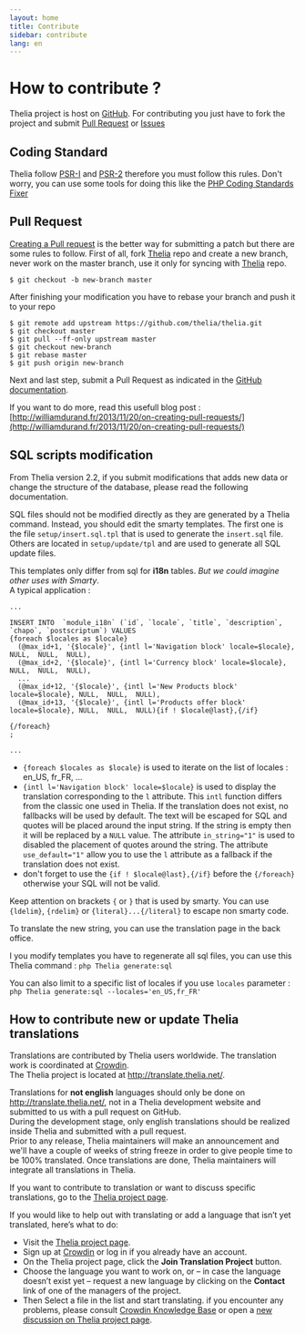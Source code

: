 ```yaml
---
layout: home
title: Contribute
sidebar: contribute
lang: en
---
```

<div class="page-header">
    <h1>How to contribute ?</h1>
</div>

Thelia project is host on [GitHub](https://github.com/thelia/thelia). For contributing you just have to fork the project
and submit [Pull Request](https://help.github.com/articles/using-pull-requests) or [Issues](https://github.com/thelia/thelia)

## Coding Standard

Thelia follow [PSR-I](http://www.php-fig.org/psr/psr-1/) and [PSR-2](http://www.php-fig.org/psr/psr-2/) therefore you
must follow this rules. Don't worry, you can use some tools for doing this like the
[PHP Coding Standards Fixer](http://cs.sensiolabs.org/)

## Pull Request

[Creating a Pull request](https://help.github.com/articles/creating-a-pull-request) is the better way for submitting a
patch but there are some rules to follow. First of all, fork [Thelia](https://github.com/thelia/thelia) repo and create
a new branch, never work on the master branch, use it only for syncing with [Thelia](https://github.com/thelia/thelia) repo.

```
$ git checkout -b new-branch master
```

After finishing your modification you have to rebase your branch and push it to your repo

```
$ git remote add upstream https://github.com/thelia/thelia.git
$ git checkout master
$ git pull --ff-only upstream master
$ git checkout new-branch
$ git rebase master
$ git push origin new-branch
```

Next and last step, submit a Pull Request as indicated in the [GitHub documentation](https://help.github.com/articles/creating-a-pull-request).

If you want to do more, read this usefull blog post : [http://williamdurand.fr/2013/11/20/on-creating-pull-requests/](http://williamdurand.fr/2013/11/20/on-creating-pull-requests/)


## SQL scripts modification

From Thelia version 2.2, if you submit modifications that adds new data or change the structure of the database, please read the following documentation.

SQL files should not be modified directly as they are generated by a Thelia command. Instead, you should edit the smarty templates. The first one is the file `setup/insert.sql.tpl` that is used to generate the `insert.sql` file. Others are located in `setup/update/tpl` and are used to generate all SQL update files.

This templates only differ from sql for **i18n** tables. *But we could imagine other uses with Smarty*.  
A typical application :

```smarty
...

INSERT INTO  `module_i18n` (`id`, `locale`, `title`, `description`, `chapo`, `postscriptum`) VALUES
{foreach $locales as $locale}
  (@max_id+1, '{$locale}', {intl l='Navigation block' locale=$locale}, NULL,  NULL,  NULL),
  (@max_id+2, '{$locale}', {intl l='Currency block' locale=$locale}, NULL,  NULL,  NULL),
  ...
  (@max_id+12, '{$locale}', {intl l='New Products block' locale=$locale}, NULL,  NULL,  NULL),
  (@max_id+13, '{$locale}', {intl l='Products offer block' locale=$locale}, NULL,  NULL,  NULL){if ! $locale@last},{/if}

{/foreach}
;

...
```

- `{foreach $locales as $locale}` is used to iterate on the list of locales : en_US, fr_FR, ...
- `{intl l='Navigation block' locale=$locale}` is used to display the translation corresponding to the `l` attribute. This `intl` function
differs from the classic one used in Thelia. If the translation does not exist, no fallbacks will be used by default.
The text will be escaped for SQL and quotes will be placed around the input string. If the string is empty then it will be replaced by a `NULL` value.
The attribute `in_string="1"` is used to disabled the placement of quotes around the string. The attribute `use_default="1"` allow you to use the `l`
attribute as a fallback if the translation does not exist.
- don't forget to use the `{if ! $locale@last},{/if}` before the `{/foreach}` otherwise your SQL will not be valid.

Keep attention on brackets `{` or `}` that is used by smarty. You can use `{ldelim}`, `{rdelim}` or `{literal}...{/literal}` to escape non smarty code.

To translate the new string, you can use the translation page in the back office.

I you modify templates you have to regenerate all sql files, you can use this Thelia command : `php Thelia generate:sql`

You can also limit to a specific list of locales if you use `locales` parameter : `php Thelia generate:sql --locales='en_US,fr_FR'`


## How to contribute new or update Thelia translations

Translations are contributed by Thelia users worldwide. The translation work is coordinated at [Crowdin](http://crowdin.com).  
The Thelia project is located at <http://translate.thelia.net/>.

Translations for **not english** languages should only be done on <http://translate.thelia.net/>, not in a Thelia development website and submitted to us with a pull request on GitHub.  
During the development stage, only english translations should be realized inside Thelia and submitted with a pull request.  
Prior to any release, Thelia maintainers will make an announcement and we'll have a couple of weeks
of string freeze in order to give people time to be 100% translated.
Once translations are done, Thelia maintainers will integrate all translations in Thelia.

If you want to contribute to translation or want to discuss specific translations, go to the [Thelia project page](http://translate.thelia.net/).

If you would like to help out with translating or add a language that isn’t yet translated, here’s what to do:

- Visit the [Thelia project page](http://translate.thelia.net/).
- Sign up at  [Crowdin](http://crowdin.com) or log in if you already have an account.
- On the Thelia project page, click the **Join Translation Project** button.
- Choose the language you want to work on, or – in case the language doesn’t exist yet – request a new language by clicking on the **Contact** link of one of the managers of the project.
- Then Select a file in the list and start translating. if you encounter any problems, please consult [Crowdin Knowledge Base](https://support.crowdin.com/) or open a [new discussion on Thelia project page](http://translate.thelia.net/project/thelia/discussions).
